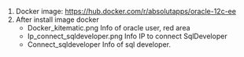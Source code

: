 1. Docker image:
    https://hub.docker.com/r/absolutapps/oracle-12c-ee
2. After install image docker
    - Docker_kitematic.png
        Info of oracle user, red area
    - Ip_connect_sqldeveloper.png
        Info IP to connect SqlDeveloper
    - Connect_sqldeveloper
        Info of sql developer.